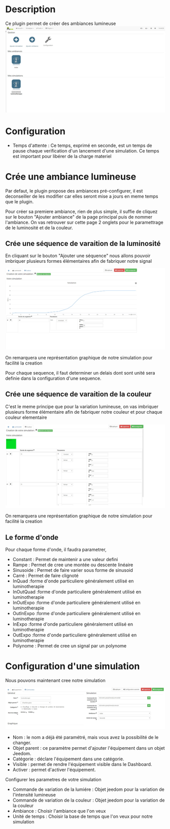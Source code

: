 Description
====

Ce plugin permet de créer des ambiances lumineuse
![introduction01](../images/luminotherapie_screenshot_Configuration.jpg)

Configuration
====

* Temps d'attente : Ce temps, exprimé en seconde, est un temps de pause chaque verification d'un lancement d'une simulation. Ce temps est important pour libérer de la charge materiel

Crée une ambiance lumineuse
====

Par defaut, le plugin propose des ambiances pré-configurer, il est deconseiller de les modifier car elles seront mise a jours en meme temps que le plugin.

Pour créer sa premiere ambiance, rien de plus simple, il suffie de cliquez sur le bouton "Ajouter ambiance" de la page principal puis de nommer l'ambiance.
On vas retrouver sur cette page 2 onglets pour le paramettrage de le luminosité et de la couleur.

Crée une séquence de varaition de la luminosité
----

En cliquant sur le bouton "Ajouter une séquence" nous allons pouvoir imbriquer plusieurs formes élémentaires afin de fabriquer notre signal

![introduction02](../images/luminotherapie_screenshot_ConfigurationAmbianceLum.jpg)

On remarquera une représentation graphique de notre simulation pour facilité la creation

Pour chaque sequence, il faut determiner un delais dont sont unité sera definie dans la configuration d'une sequence.


Crée une séquence de varaition de la couleur
-----

C'est le meme principe que pour la variation lumineuse, on vas imbriquer plusieurs forme élémentaire afin de fabriquer notre couleur et pour chaque couleur elementaire

![introduction03](../images/luminotherapie_screenshot_ConfigurationAmbianceCouleur.jpg)

On remarquera une représentation graphique de notre simulation pour facilité la creation

Le forme d'onde
-----

Pour chaque forme d'onde, il faudra parametrer, 
* Constant : Permet de maintenir a une valeur defini
* Rampe : Permet de cree une montée ou descente linéaire
* Sinusoide : Permet de faire varier sous forme de sinusoid
* Carré : Permet de faire clignoté
* InQuad :forme d'onde particuliere généralement utilisé en luminotherapie
* InOutQuad :forme d'onde particuliere généralement utilisé en luminotherapie
* InOutExpo :forme d'onde particuliere généralement utilisé en luminotherapie
* OutInExpo :forme d'onde particuliere généralement utilisé en luminotherapie
* InExpo :forme d'onde particuliere généralement utilisé en luminotherapie
* OutExpo :forme d'onde particuliere généralement utilisé en luminotherapie
* Polynome : Permet de cree un signal par un polynome

Configuration d'une simulation
====

Nous pouvons maintenant cree notre simulation 

![introduction04](../images/ConfigurationGeneral.jpg)

* Nom  : le nom a déjà été paramétré, mais vous avez la possibilité de le changer.      
* Objet parent : ce paramètre permet d'ajouter l'équipement dans un objet Jeedom.       
* Catégorie : déclare l'équipement dans une catégorie.      
* Visible : permet de rendre l'équipement visible dans le Dashboard.        
* Activer : permet d'activer l'équipement.      

Configurer les parametres de votre simulation
* Commande de variation de la lumiére : Objet jeedom pour la variation de l'intensité lumineuse
* Commande de variation de la couleur : Objet jeedom pour la variation de la couleur
* Ambiance : Choisir l'ambiance que l'on veux
* Unité de temps : Choisir la base de temps que l'on veux pour notre simulation

